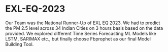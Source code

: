 # EXL-EQ-2023
Our Team was the National Runner-Up of EXL EQ 2023. We had to predict the PM 2.5 level across 34 Indian Cities on 3 hours basis based on the data provided. We explored different Time Series Forecasting ML Models like LSTM, SARIMAX etc., but finally choose Fbprophet as our final Model Building Tool.
